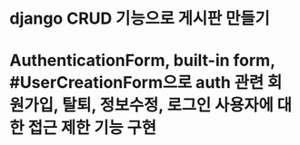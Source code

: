 # django CRUD 기능으로 게시판 만들기 
# AuthenticationForm, built-in form, #UserCreationForm으로 auth 관련 회원가입, 탈퇴, 정보수정, 로그인 사용자에 대한 접근 제한 기능 구현